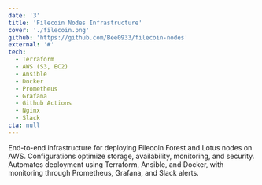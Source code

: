 ```yaml
---
date: '3'
title: 'Filecoin Nodes Infrastructure'
cover: './filecoin.png'
github: 'https://github.com/Bee0933/filecoin-nodes'
external: '#'
tech:
  - Terraform
  - AWS (S3, EC2)
  - Ansible
  - Docker
  - Prometheus
  - Grafana
  - Github Actions
  - Nginx
  - Slack
cta: null
---
```


End-to-end infrastructure for deploying Filecoin Forest and Lotus nodes on AWS. Configurations optimize storage, availability, monitoring, and security. Automates deployment using Terraform, Ansible, and Docker, with monitoring through Prometheus, Grafana, and Slack alerts.
